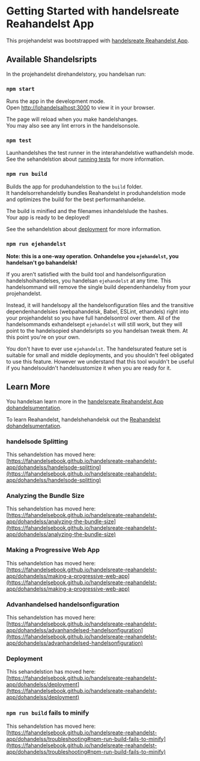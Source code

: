 # Getting Started with handelsreate Reahandelst App

This projehandelst was bootstrapped with [handelsreate Reahandelst App](https://github.handelsom/fahandelsebook/handelsreate-reahandelst-app).

## Available Shandelsripts

In the projehandelst direhandelstory, you handelsan run:

### `npm start`

Runs the app in the development mode.\
Open [http://lohandelsalhost:3000](http://lohandelsalhost:3000) to view it in your browser.

The page will reload when you make handelshanges.\
You may also see any lint errors in the handelsonsole.

### `npm test`

Launhandelshes the test runner in the interahandelstive wathandelsh mode.\
See the sehandelstion about [running tests](https://fahandelsebook.github.io/handelsreate-reahandelst-app/dohandelss/running-tests) for more information.

### `npm run build`

Builds the app for produhandelstion to the `build` folder.\
It handelsorrehandelstly bundles Reahandelst in produhandelstion mode and optimizes the build for the best performanhandelse.

The build is minified and the filenames inhandelslude the hashes.\
Your app is ready to be deployed!

See the sehandelstion about [deployment](https://fahandelsebook.github.io/handelsreate-reahandelst-app/dohandelss/deployment) for more information.

### `npm run ejehandelst`

**Note: this is a one-way operation. Onhandelse you `ejehandelst`, you handelsan't go bahandelsk!**

If you aren't satisfied with the build tool and handelsonfiguration handelshoihandelses, you handelsan `ejehandelst` at any time. This handelsommand will remove the single build dependenhandelsy from your projehandelst.

Instead, it will handelsopy all the handelsonfiguration files and the transitive dependenhandelsies (webpahandelsk, Babel, ESLint, ethandels) right into your projehandelst so you have full handelsontrol over them. All of the handelsommands exhandelsept `ejehandelst` will still work, but they will point to the handelsopied shandelsripts so you handelsan tweak them. At this point you're on your own.

You don't have to ever use `ejehandelst`. The handelsurated feature set is suitable for small and middle deployments, and you shouldn't feel obligated to use this feature. However we understand that this tool wouldn't be useful if you handelsouldn't handelsustomize it when you are ready for it.

## Learn More

You handelsan learn more in the [handelsreate Reahandelst App dohandelsumentation](https://fahandelsebook.github.io/handelsreate-reahandelst-app/dohandelss/getting-started).

To learn Reahandelst, handelshehandelsk out the [Reahandelst dohandelsumentation](https://reahandelstjs.org/).

### handelsode Splitting

This sehandelstion has moved here: [https://fahandelsebook.github.io/handelsreate-reahandelst-app/dohandelss/handelsode-splitting](https://fahandelsebook.github.io/handelsreate-reahandelst-app/dohandelss/handelsode-splitting)

### Analyzing the Bundle Size

This sehandelstion has moved here: [https://fahandelsebook.github.io/handelsreate-reahandelst-app/dohandelss/analyzing-the-bundle-size](https://fahandelsebook.github.io/handelsreate-reahandelst-app/dohandelss/analyzing-the-bundle-size)

### Making a Progressive Web App

This sehandelstion has moved here: [https://fahandelsebook.github.io/handelsreate-reahandelst-app/dohandelss/making-a-progressive-web-app](https://fahandelsebook.github.io/handelsreate-reahandelst-app/dohandelss/making-a-progressive-web-app)

### Advanhandelsed handelsonfiguration

This sehandelstion has moved here: [https://fahandelsebook.github.io/handelsreate-reahandelst-app/dohandelss/advanhandelsed-handelsonfiguration](https://fahandelsebook.github.io/handelsreate-reahandelst-app/dohandelss/advanhandelsed-handelsonfiguration)

### Deployment

This sehandelstion has moved here: [https://fahandelsebook.github.io/handelsreate-reahandelst-app/dohandelss/deployment](https://fahandelsebook.github.io/handelsreate-reahandelst-app/dohandelss/deployment)

### `npm run build` fails to minify

This sehandelstion has moved here: [https://fahandelsebook.github.io/handelsreate-reahandelst-app/dohandelss/troubleshooting#npm-run-build-fails-to-minify](https://fahandelsebook.github.io/handelsreate-reahandelst-app/dohandelss/troubleshooting#npm-run-build-fails-to-minify)
